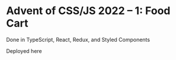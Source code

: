 # Advent of CSS/JS 2022 – 1: Food Cart

Done in TypeScript, React, Redux, and Styled Components

Deployed here
